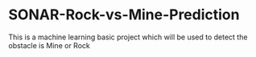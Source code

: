 # SONAR-Rock-vs-Mine-Prediction
This is a machine learning basic project which will be used to detect the obstacle is Mine or Rock 
